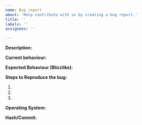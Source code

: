 ```yaml
---
name: Bug report
about: 'Help contribute with us by creating a bug report.'
title: ''
labels: ''
assignees: ''

---
```


<!-- This template should be used when creating issues, failing to do so might result in the report being closed. -->

<!-- Make sure to make your title about your bug. For example: "Spell: Sanctified Wrath" or "Quest: Tge Denouncement" -->

**Description:**



**Current behaviour:**



**Expected Behaviour (Blizzlike):**



**Steps to Reproduce the bug:**

1.
2.
3.

**Operating System:**


**Hash/Commit:**
